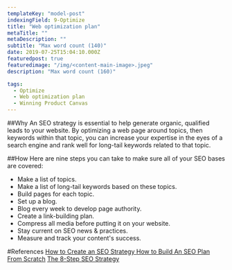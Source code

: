```yaml
---
templateKey: "model-post"
indexingField: 9-Optimize
title: "Web optimization plan"
metaTitle: ""
metaDescription: ""
subtitle: "Max word count (140)"
date: 2019-07-25T15:04:10.000Z
featuredpost: true
featuredimage: "/img/<content-main-image>.jpeg"
description: "Max word count (160)"

tags:
  - Optimize
  - Web optimization plan
  - Winning Product Canvas
---
```



##Why
An SEO strategy is essential to help generate organic, qualified leads to your website. By optimizing a web page around topics, then keywords within that topic, you can increase your expertise in the eyes of a search engine and rank well for long-tail keywords related to that topic.

##How
Here are nine steps you can take to make sure all of your SEO bases are covered:

- Make a list of topics.
- Make a list of long-tail keywords based on these topics.
- Build pages for each topic.
- Set up a blog.
- Blog every week to develop page authority.
- Create a link-building plan.
- Compress all media before putting it on your website.
- Stay current on SEO news & practices.
- Measure and track your content's success.

#References
[How to Create an SEO Strategy ](https://blog.hubspot.com/marketing/seo-strategy)
[How to Build An SEO Plan From Scratch](https://www.quicksprout.com/seo-planning/)
[The 8-Step SEO Strategy](https://moz.com/blog/the-8step-seo-strategy-step-1-define-your-target-audience-and-their-needs)
